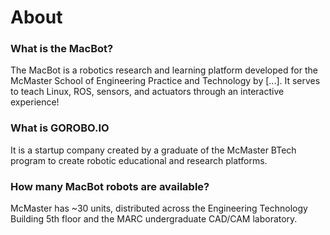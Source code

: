 # About

### What is the MacBot?

The MacBot is a robotics research and learning platform developed for the McMaster School of Engineering Practice and Technology by \[...]. It serves to teach Linux, ROS, sensors, and actuators through an interactive experience!

### What is GOROBO.IO

It is a startup company created by a graduate of the McMaster BTech program to create robotic educational and research platforms.

### How many MacBot robots are available?

McMaster has \~30 units, distributed across the Engineering Technology Building 5th floor and the MARC undergraduate CAD/CAM laboratory.
